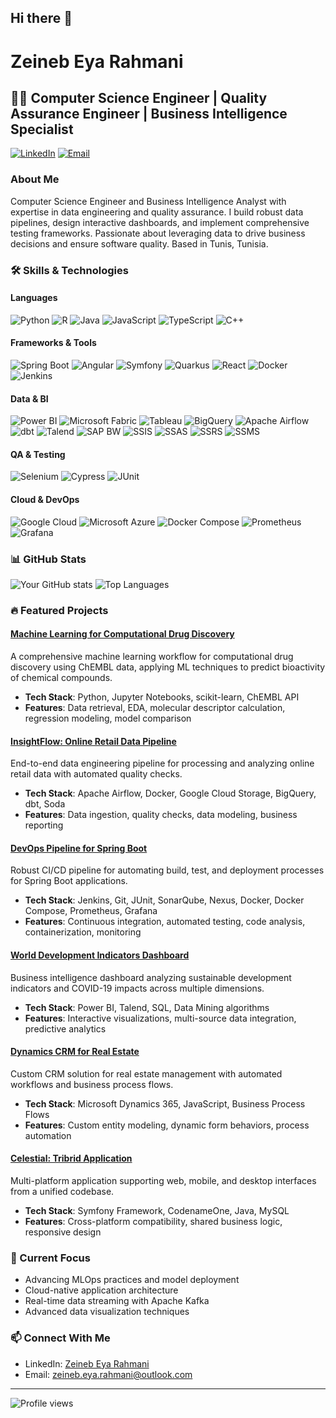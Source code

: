 ## Hi there 👋

# Zeineb Eya Rahmani

## 👨‍💻 Computer Science Engineer | Quality Assurance Engineer | Business Intelligence Specialist

[![LinkedIn](https://img.shields.io/badge/LinkedIn-0077B5?style=for-the-badge&logo=linkedin&logoColor=white)](https://www.linkedin.com/in/zeineb-eya-rahmani-1a453b156/)
[![Email](https://img.shields.io/badge/Email-D14836?style=for-the-badge&logo=gmail&logoColor=white)](mailto:zeineb.eya.rahmani@outlook.com)

### About Me

Computer Science Engineer and Business Intelligence Analyst with expertise in data engineering and quality assurance. I build robust data pipelines, design interactive dashboards, and implement comprehensive testing frameworks. Passionate about leveraging data to drive business decisions and ensure software quality. Based in Tunis, Tunisia.

### 🛠️ Skills & Technologies

#### Languages
![Python](https://img.shields.io/badge/Python-3776AB?style=flat&logo=python&logoColor=white)
![R](https://img.shields.io/badge/R-276DC3?style=flat&logo=r&logoColor=white)
![Java](https://img.shields.io/badge/Java-ED8B00?style=flat&logo=java&logoColor=white)
![JavaScript](https://img.shields.io/badge/JavaScript-F7DF1E?style=flat&logo=javascript&logoColor=black)
![TypeScript](https://img.shields.io/badge/TypeScript-007ACC?style=flat&logo=typescript&logoColor=white)
![C++](https://img.shields.io/badge/C++-00599C?style=flat&logo=c%2B%2B&logoColor=white)

#### Frameworks & Tools
![Spring Boot](https://img.shields.io/badge/Spring_Boot-6DB33F?style=flat&logo=spring-boot&logoColor=white)
![Angular](https://img.shields.io/badge/Angular-DD0031?style=flat&logo=angular&logoColor=white)
![Symfony](https://img.shields.io/badge/Symfony-000000?style=flat&logo=symfony&logoColor=white)
![Quarkus](https://img.shields.io/badge/Quarkus-4695EB?style=flat&logo=quarkus&logoColor=white)
![React](https://img.shields.io/badge/React-61DAFB?style=flat&logo=react&logoColor=black)
![Docker](https://img.shields.io/badge/Docker-2496ED?style=flat&logo=docker&logoColor=white)
![Jenkins](https://img.shields.io/badge/Jenkins-D24939?style=flat&logo=jenkins&logoColor=white)

#### Data & BI
![Power BI](https://img.shields.io/badge/Power_BI-F2C811?style=flat&logo=power-bi&logoColor=black)
![Microsoft Fabric](https://img.shields.io/badge/Microsoft_Fabric-0078D4?style=flat&logo=microsoft&logoColor=white)
![Tableau](https://img.shields.io/badge/Tableau-E97627?style=flat&logo=tableau&logoColor=white)
![BigQuery](https://img.shields.io/badge/BigQuery-4285F4?style=flat&logo=google-cloud&logoColor=white)
![Apache Airflow](https://img.shields.io/badge/Apache_Airflow-017CEE?style=flat&logo=apache-airflow&logoColor=white)
![dbt](https://img.shields.io/badge/dbt-FF694B?style=flat&logo=dbt&logoColor=white)
![Talend](https://img.shields.io/badge/Talend-FF6D70?style=flat&logo=talend&logoColor=white)
![SAP BW](https://img.shields.io/badge/SAP_BW-0FAAFF?style=flat&logo=sap&logoColor=white)
![SSIS](https://img.shields.io/badge/SSIS-CC2927?style=flat&logo=microsoft-sql-server&logoColor=white)
![SSAS](https://img.shields.io/badge/SSAS-CC2927?style=flat&logo=microsoft-sql-server&logoColor=white)
![SSRS](https://img.shields.io/badge/SSRS-CC2927?style=flat&logo=microsoft-sql-server&logoColor=white)
![SSMS](https://img.shields.io/badge/SSMS-CC2927?style=flat&logo=microsoft-sql-server&logoColor=white)

#### QA & Testing
![Selenium](https://img.shields.io/badge/Selenium-43B02A?style=flat&logo=selenium&logoColor=white)
![Cypress](https://img.shields.io/badge/Cypress-17202C?style=flat&logo=cypress&logoColor=white)
![JUnit](https://img.shields.io/badge/JUnit-25A162?style=flat&logo=junit5&logoColor=white)

#### Cloud & DevOps
![Google Cloud](https://img.shields.io/badge/Google_Cloud-4285F4?style=flat&logo=google-cloud&logoColor=white)
![Microsoft Azure](https://img.shields.io/badge/Microsoft_Azure-0089D6?style=flat&logo=microsoft-azure&logoColor=white)
![Docker Compose](https://img.shields.io/badge/Docker_Compose-2496ED?style=flat&logo=docker&logoColor=white)
![Prometheus](https://img.shields.io/badge/Prometheus-E6522C?style=flat&logo=prometheus&logoColor=white)
![Grafana](https://img.shields.io/badge/Grafana-F46800?style=flat&logo=grafana&logoColor=white)

### 📊 GitHub Stats

![Your GitHub stats](https://github-readme-stats.vercel.app/api?username=YourGitHubUsername&show_icons=true&theme=radical)
![Top Languages](https://github-readme-stats.vercel.app/api/top-langs/?username=YourGitHubUsername&layout=compact&theme=radical)

### 🔥 Featured Projects

#### [Machine Learning for Computational Drug Discovery](https://github.com/yourusername/ML-CDD)
A comprehensive machine learning workflow for computational drug discovery using ChEMBL data, applying ML techniques to predict bioactivity of chemical compounds.
- **Tech Stack**: Python, Jupyter Notebooks, scikit-learn, ChEMBL API
- **Features**: Data retrieval, EDA, molecular descriptor calculation, regression modeling, model comparison

#### [InsightFlow: Online Retail Data Pipeline](https://github.com/yourusername/InsightFlow)
End-to-end data engineering pipeline for processing and analyzing online retail data with automated quality checks.
- **Tech Stack**: Apache Airflow, Docker, Google Cloud Storage, BigQuery, dbt, Soda
- **Features**: Data ingestion, quality checks, data modeling, business reporting

#### [DevOps Pipeline for Spring Boot](https://github.com/yourusername/springboot-devops)
Robust CI/CD pipeline for automating build, test, and deployment processes for Spring Boot applications.
- **Tech Stack**: Jenkins, Git, JUnit, SonarQube, Nexus, Docker, Docker Compose, Prometheus, Grafana
- **Features**: Continuous integration, automated testing, code analysis, containerization, monitoring

#### [World Development Indicators Dashboard](https://github.com/yourusername/WDI-Dashboard)
Business intelligence dashboard analyzing sustainable development indicators and COVID-19 impacts across multiple dimensions.
- **Tech Stack**: Power BI, Talend, SQL, Data Mining algorithms
- **Features**: Interactive visualizations, multi-source data integration, predictive analytics

#### [Dynamics CRM for Real Estate](https://github.com/yourusername/realestate-crm)
Custom CRM solution for real estate management with automated workflows and business process flows.
- **Tech Stack**: Microsoft Dynamics 365, JavaScript, Business Process Flows
- **Features**: Custom entity modeling, dynamic form behaviors, process automation

#### [Celestial: Tribrid Application](https://github.com/yourusername/celestial-app)
Multi-platform application supporting web, mobile, and desktop interfaces from a unified codebase.
- **Tech Stack**: Symfony Framework, CodenameOne, Java, MySQL
- **Features**: Cross-platform compatibility, shared business logic, responsive design

### 🌱 Current Focus

- Advancing MLOps practices and model deployment
- Cloud-native application architecture
- Real-time data streaming with Apache Kafka
- Advanced data visualization techniques

### 📫 Connect With Me

- LinkedIn: [Zeineb Eya Rahmani](https://www.linkedin.com/in/zeineb-eya-rahmani-1a453b156/)
- Email: zeineb.eya.rahmani@outlook.com

---

![Profile views](https://komarev.com/ghpvc/?username=YourGitHubUsername&color=blueviolet)
